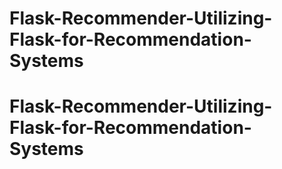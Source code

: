 # Flask-Recommender-Utilizing-Flask-for-Recommendation-Systems
# Flask-Recommender-Utilizing-Flask-for-Recommendation-Systems
